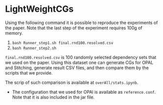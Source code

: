 # LightWeightCGs

Using the following command it is possible to reproduce the experiments of the paper.
Note that the last step of the experiment requires 100g of memory.

1. `bash Runner_step1.sh final.rnd100.resolved.csv`
1. `bash Runner_step2.sh ` 

`final.rnd100.resolved.csv` is 100 randomly selected dependency sets that we used on the paper.
Using this dataset one can generate CGs for OPAL and Stitching, generate result CSV files, and then compare them by the
 scripts
 that we provide.

The scrip of such comparison is available at `overAll/stats.ipynb`.

* The configuration that we used for OPAl is available as `reference.conf`. Note that it is also included in the jar
 file.
 
 
 


